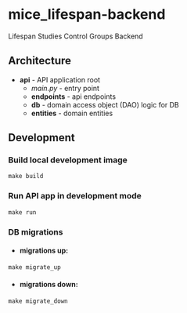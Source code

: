 # mice_lifespan-backend
 Lifespan Studies Control Groups Backend

## Architecture

- **api** - API application root
    - *main.py* - entry point
    - **endpoints** - api endpoints
    - **db** - domain access object (DAO) logic for DB
    - **entities** - domain entities

## Development

### Build local development image

```
make build
```

### Run API app in development mode

```
make run
```

### DB migrations
- #### migrations up:
```
make migrate_up
```
- #### migrations down:
```
make migrate_down
```
